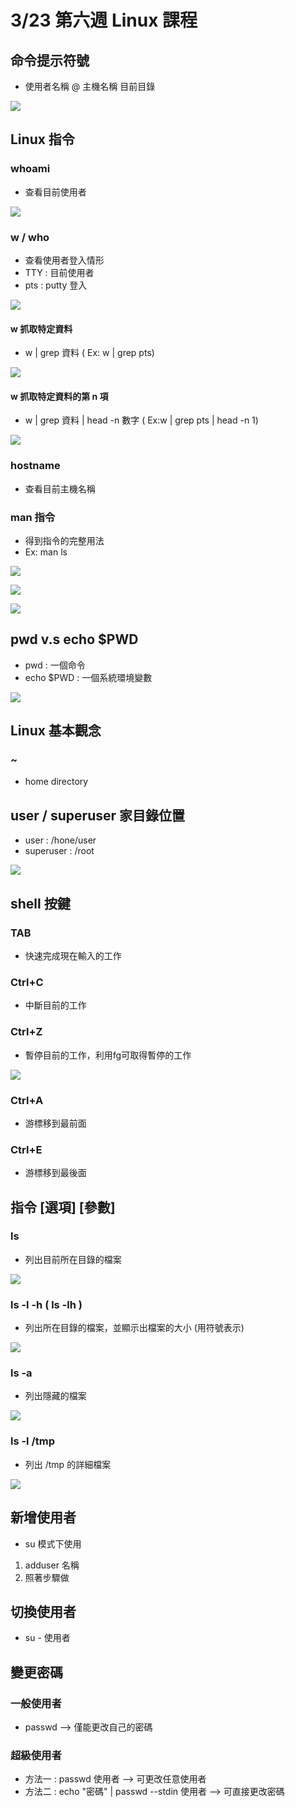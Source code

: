 # 3/23 第六週 Linux 課程

## 命令提示符號
* 使用者名稱 @ 主機名稱 目前目錄

![](https://github.com/yucing/linux/blob/main/picture/c.png)

## Linux 指令
### whoami
* 查看目前使用者

![](https://github.com/yucing/linux/blob/main/picture/whoami.png)

### w / who
* 查看使用者登入情形
* TTY : 目前使用者
* pts : putty 登入

![](https://github.com/yucing/linux/blob/main/picture/who.png)

#### w 抓取特定資料
* w | grep 資料 ( Ex: w | grep pts)

![](https://github.com/yucing/linux/blob/main/picture/w2.png)

#### w 抓取特定資料的第 n 項
* w | grep 資料 | head -n 數字 ( Ex:w | grep pts | head -n 1)

![](https://github.com/yucing/linux/blob/main/picture/w3.png)

### hostname
* 查看目前主機名稱

### man 指令
* 得到指令的完整用法
* Ex: man ls

![](https://github.com/yucing/linux/blob/main/picture/man1.png)

![](https://github.com/yucing/linux/blob/main/picture/man2.png)

![](https://github.com/yucing/linux/blob/main/picture/hostname.png)

## pwd v.s echo $PWD
* pwd : 一個命令
* echo $PWD : 一個系統環境變數

![](https://github.com/yucing/linux/blob/main/picture/pwd.png)

## Linux 基本觀念
### ~
* home directory

## user / superuser 家目錄位置
* user : /hone/user
* superuser : /root

![](https://github.com/yucing/linux/blob/main/picture/homedirectory.png)

## shell 按鍵
### TAB
* 快速完成現在輸入的工作

### Ctrl+C
* 中斷目前的工作

### Ctrl+Z
* 暫停目前的工作，利用fg可取得暫停的工作

![](https://github.com/yucing/linux/blob/main/picture/shell.png)

### Ctrl+A
* 游標移到最前面

### Ctrl+E
* 游標移到最後面

## 指令 [選項] [參數]
### ls
* 列出目前所在目錄的檔案

![](https://github.com/yucing/linux/blob/main/picture/c3.png)

### ls -l -h ( ls -lh )
* 列出所在目錄的檔案，並顯示出檔案的大小 (用符號表示)

![](https://github.com/yucing/linux/blob/main/picture/c4.png)

### ls -a
* 列出隱藏的檔案

![](https://github.com/yucing/linux/blob/main/picture/c5.png)

### ls -l /tmp
* 列出 /tmp 的詳細檔案

![](https://github.com/yucing/linux/blob/main/picture/c2.png)

## 新增使用者
* su 模式下使用
1. adduser 名稱
2. 照著步驟做

## 切換使用者
* su - 使用者

## 變更密碼
### 一般使用者
* passwd --> 僅能更改自己的密碼

### 超級使用者
* 方法一 : passwd 使用者 --> 可更改任意使用者
* 方法二 : echo "密碼" | passwd --stdin 使用者 --> 可直接更改密碼